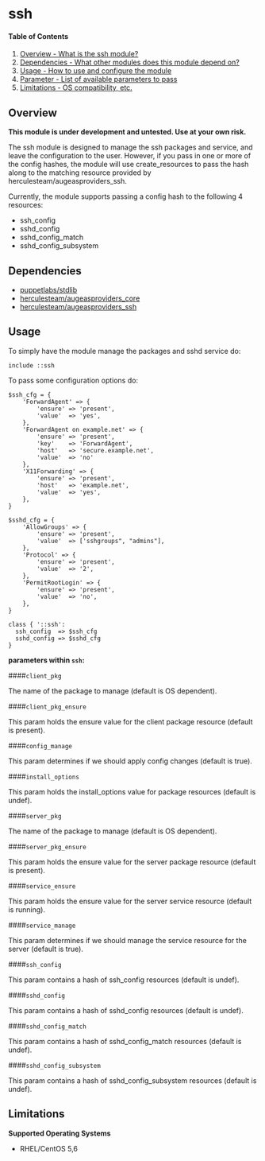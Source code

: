 ssh
====

#### Table of Contents

1. [Overview - What is the ssh module?](#overview)
2. [Dependencies - What other modules does this module depend on?](#dependencies)
3. [Usage - How to use and configure the module](#usage)
4. [Parameter - List of available parameters to pass](#parameters)
5. [Limitations - OS compatibility, etc.](#limitations)

Overview
--------

**This module is under development and untested. Use at your own risk.**

The ssh module is designed to manage the ssh packages and service, and leave the configuration to the user. However, if you pass in one or more of the config hashes, the module will use create_resources to pass the hash along to the matching resource provided by herculesteam/augeasproviders_ssh.

Currently, the module supports passing a config hash to the following 4 resources:

  * ssh_config
  * sshd_config
  * sshd_config_match
  * sshd_config_subsystem

Dependencies
------------

  * [puppetlabs/stdlib](https://forge.puppetlabs.com/puppetlabs/stdlib)
  * [herculesteam/augeasproviders_core](https://forge.puppetlabs.com/herculesteam/augeasproviders_core)
  * [herculesteam/augeasproviders_ssh](https://forge.puppetlabs.com/herculesteam/augeasproviders_ssh)

Usage
-----

To simply have the module manage the packages and sshd service do:

    include ::ssh

To pass some configuration options do:

    $ssh_cfg = {
        'ForwardAgent' => {
            'ensure' => 'present',
            'value'  => 'yes',
        },
        'ForwardAgent on example.net' => {
            'ensure' => 'present',
            'key'    => 'ForwardAgent',
            'host'   => 'secure.example.net',
            'value'  => 'no'
        },
        'X11Forwarding' => {
            'ensure' => 'present',
            'host'   => 'example.net',
            'value'  => 'yes',
        },
    }

    $sshd_cfg = {
        'AllowGroups' => {
            'ensure' => 'present',
            'value'  => ['sshgroups", "admins"],
        },
        'Protocol' => {
            'ensure' => 'present',
            'value'  => '2',
        },
        'PermitRootLogin' => {
            'ensure' => 'present',
            'value'  => 'no',
        },
    }

    class { '::ssh':
      ssh_config  => $ssh_cfg
      sshd_config => $sshd_cfg
    }

**parameters within `ssh`:**

####`client_pkg`

The name of the package to manage (default is OS dependent).

####`client_pkg_ensure`

This param holds the ensure value for the client package resource (default is present).

####`config_manage`

This param determines if we should apply config changes (default is true).

####`install_options`

This param holds the install_options value for package resources (default is undef).

####`server_pkg`

The name of the package to manage (default is OS dependent).

####`server_pkg_ensure`

This param holds the ensure value for the server package resource (default is present).

####`service_ensure`

This param holds the ensure value for the server service resource (default is running).

####`service_manage`

This param determines if we should manage the service resource for the server (default is true).

####`ssh_config`

This param contains a hash of ssh_config resources (default is undef).

####`sshd_config`

This param contains a hash of sshd_config resources (default is undef).

####`sshd_config_match`

This param contains a hash of sshd_config_match resources (default is undef).

####`sshd_config_subsystem`

This param contains a hash of sshd_config_subsystem resources (default is undef).

Limitations
-----------

**Supported Operating Systems**

  * RHEL/CentOS 5,6
